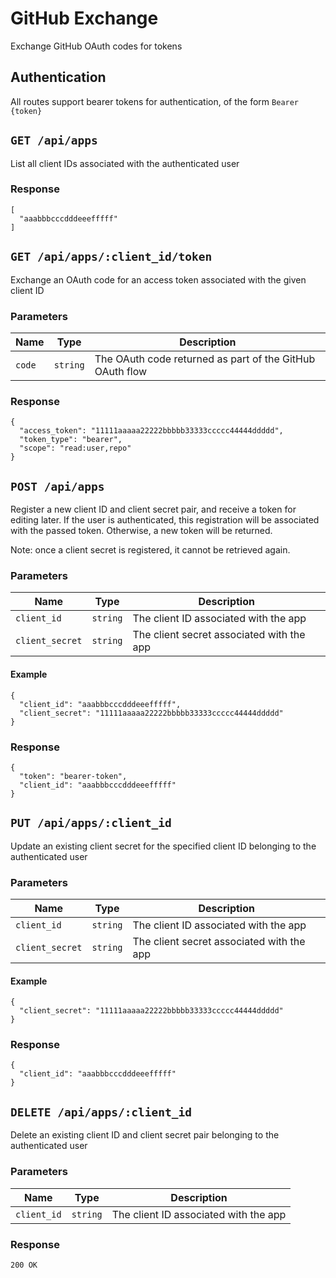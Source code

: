 # GitHub Exchange

Exchange GitHub OAuth codes for tokens

## Authentication

All routes support bearer tokens for authentication, of the form `Bearer {token}`

## `GET /api/apps`

List all client IDs associated with the authenticated user

### Response

```
[
  "aaabbbcccdddeeefffff"
]
```

## `GET /api/apps/:client_id/token`

Exchange an OAuth code for an access token associated with the given client ID

### Parameters

<table>
    <thead>
        <tr>
            <th>Name</th>
            <th>Type</th>
            <th>Description</th>
        </tr>
    </thead>
    <tbody>
        <tr>
            <td><code>code</code></td>
            <td><code>string</code></td>
            <td>The OAuth code returned as part of the GitHub OAuth flow</td>
        </tr>
    </tbody>
</table>

### Response

```
{
  "access_token": "11111aaaaa22222bbbbb33333ccccc44444ddddd",
  "token_type": "bearer",
  "scope": "read:user,repo"
}
```

## `POST /api/apps`

Register a new client ID and client secret pair, and receive a token for editing later. If the user is authenticated, this registration will be associated with the passed token. Otherwise, a new token will be returned.

Note: once a client secret is registered, it cannot be retrieved again.

### Parameters

<table>
    <thead>
        <tr>
            <th>Name</th>
            <th>Type</th>
            <th>Description</th>
        </tr>
    </thead>
    <tbody>
        <tr>
            <td><code>client_id</code></td>
            <td><code>string</code></td>
            <td>The client ID associated with the app</td>
        </tr>
        <tr>
            <td><code>client_secret</code></td>
            <td><code>string</code></td>
            <td>The client secret associated with the app</td>
        </tr>
    </tbody>
</table>

#### Example

```
{
  "client_id": "aaabbbcccdddeeefffff",
  "client_secret": "11111aaaaa22222bbbbb33333ccccc44444ddddd"
}
```

### Response

```
{
  "token": "bearer-token",
  "client_id": "aaabbbcccdddeeefffff"
}
```

## `PUT /api/apps/:client_id`

Update an existing client secret for the specified client ID belonging to the authenticated user

### Parameters

<table>
    <thead>
        <tr>
            <th>Name</th>
            <th>Type</th>
            <th>Description</th>
        </tr>
    </thead>
    <tbody>
        <tr>
            <td><code>client_id</code></td>
            <td><code>string</code></td>
            <td>The client ID associated with the app</td>
        </tr>
        <tr>
            <td><code>client_secret</code></td>
            <td><code>string</code></td>
            <td>The client secret associated with the app</td>
        </tr>
    </tbody>
</table>

#### Example

```
{
  "client_secret": "11111aaaaa22222bbbbb33333ccccc44444ddddd"
}
```

### Response

```
{
  "client_id": "aaabbbcccdddeeefffff"
}
```

## `DELETE /api/apps/:client_id`

Delete an existing client ID and client secret pair belonging to the authenticated user

### Parameters

<table>
    <thead>
        <tr>
            <th>Name</th>
            <th>Type</th>
            <th>Description</th>
        </tr>
    </thead>
    <tbody>
        <tr>
            <td><code>client_id</code></td>
            <td><code>string</code></td>
            <td>The client ID associated with the app</td>
        </tr>
    </tbody>
</table>

### Response

```
200 OK
```